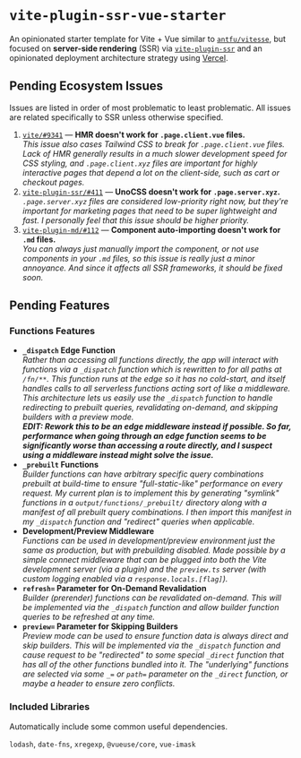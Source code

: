 # `vite-plugin-ssr-vue-starter`

An opinionated starter template for Vite + Vue similar to [`antfu/vitesse`](https://github.com/antfu/vitesse), but focused on **server-side rendering** (SSR) via [`vite-plugin-ssr`](https://vite-plugin-ssr.com) and an opinionated deployment architecture strategy using [Vercel](https://vercel.com/home).

## Pending Ecosystem Issues

Issues are listed in order of most problematic to least problematic. All issues are related specifically to SSR unless otherwise specified.

1. [`vite/#9341`](https://github.com/vitejs/vite/issues/9341) — **HMR doesn't work for `.page.client.vue` files.**  
   _This issue also cases Tailwind CSS to break for `.page.client.vue` files. Lack of HMR generally results in a much slower development speed for CSS styling, and `.page.client.xyz` files are important for highly interactive pages that depend a lot on the client-side, such as cart or checkout pages._
2. [`vite-plugin-ssr/#411`](https://github.com/brillout/vite-plugin-ssr/issues/411) — **UnoCSS doesn't work for `.page.server.xyz`.**  
   _`.page.server.xyz` files are considered low-priority right now, but they're important for marketing pages that need to be super lightweight and fast. I personally feel that this issue should be higher priority._
3. [`vite-plugin-md/#112`](https://github.com/antfu/vite-plugin-md/issues/112) — **Component auto-importing doesn't work for `.md` files.**  
   _You can always just manually import the component, or not use components in your `.md` files, so this issue is really just a minor annoyance. And since it affects all SSR frameworks, it should be fixed soon._

## Pending Features

### Functions Features

- **`_dispatch` Edge Function**  
  _Rather than accessing all functions directly, the app will interact with functions via a `_dispatch` function which is rewritten to for all paths at `/fn/**`. This function runs at the edge so it has no cold-start, and itself handles calls to all serverless functions acting sort of like a middleware. This architecture lets us easily use the `_dispatch` function to handle redirecting to prebuilt queries, revalidating on-demand, and skipping builders with a preview mode._  
  _**EDIT: Rework this to be an edge middleware instead if possible. So far, performance when going through an edge function seems to be significantly worse than accessing a route directly, and I suspect using a middleware instead might solve the issue.**_
- **`_prebuilt` Functions**  
  _Builder functions can have arbitrary specific query combinations prebuilt at build-time to ensure "full-static-like" performance on every request. My current plan is to implement this by generating "symlink" functions in a `output/functions/_prebuilt/` directory along with a manifest of all prebuilt query combinations. I then import this manifest in my `_dispatch` function and "redirect" queries when applicable._
- **Development/Preview Middleware**  
  _Functions can be used in development/preview environment just the same as production, but with prebuilding disabled. Made possible by a simple connect middleware that can be plugged into both the Vite development server (via a plugin) and the `preview.ts` server (with custom logging enabled via a `response.locals.[flag]`)._
- **`refresh=` Parameter for On-Demand Revalidation**  
  _Builder (prerender) functions can be revalidated on-demand. This will be implemented via the `_dispatch` function and allow builder function queries to be refreshed at any time._
- **`preview=` Parameter for Skipping Builders**  
  _Preview mode can be used to ensure function data is always direct and skip builders. This will be implemented via the `_dispatch` function and cause request to be "redirected" to some special `_direct` function that has all of the other functions bundled into it. The "underlying" functions are selected via some `_=` or `path=` parameter on the `_direct` function, or maybe a header to ensure zero conflicts._

### Included Libraries

Automatically include some common useful dependencies.

`lodash`, `date-fns`, `xregexp`, `@vueuse/core`, `vue-imask`
